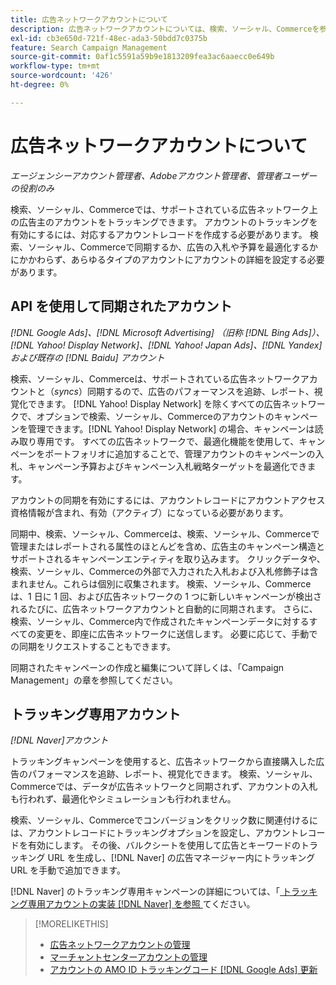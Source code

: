 ```yaml
---
title: 広告ネットワークアカウントについて
description: 広告ネットワークアカウントについては、検索、ソーシャル、Commerceを参照してください。
exl-id: cb3e650d-721f-48ec-ada3-50bdd7c0375b
feature: Search Campaign Management
source-git-commit: 0af1c5591a59b9e1813209fea3ac6aaecc0e649b
workflow-type: tm+mt
source-wordcount: '426'
ht-degree: 0%

---
```


# 広告ネットワークアカウントについて

*エージェンシーアカウント管理者、Adobeアカウント管理者、管理者ユーザーの役割のみ*

検索、ソーシャル、Commerceでは、サポートされている広告ネットワーク上の広告主のアカウントをトラッキングできます。 アカウントのトラッキングを有効にするには、対応するアカウントレコードを作成する必要があります。 検索、ソーシャル、Commerceで同期するか、広告の入札や予算を最適化するかにかかわらず、あらゆるタイプのアカウントにアカウントの詳細を設定する必要があります。

## API を使用して同期されたアカウント

*[!DNL Google Ads]、[!DNL Microsoft Advertising] （旧称 [!DNL Bing Ads]）、[!DNL Yahoo! Display Network]、[!DNL Yahoo! Japan Ads]、[!DNL Yandex] および既存の [!DNL Baidu] アカウント*

検索、ソーシャル、Commerceは、サポートされている広告ネットワークアカウントと（*syncs*）同期するので、広告のパフォーマンスを追跡、レポート、視覚化できます。 [!DNL Yahoo! Display Network] を除くすべての広告ネットワークで、オプションで検索、ソーシャル、Commerceのアカウントのキャンペーンを管理できます。[!DNL Yahoo! Display Network] の場合、キャンペーンは読み取り専用です。 すべての広告ネットワークで、最適化機能を使用して、キャンペーンをポートフォリオに追加することで、管理アカウントのキャンペーンの入札、キャンペーン予算およびキャンペーン入札戦略ターゲットを最適化できます。

アカウントの同期を有効にするには、アカウントレコードにアカウントアクセス資格情報が含まれ、有効（アクティブ）になっている必要があります。

同期中、検索、ソーシャル、Commerceは、検索、ソーシャル、Commerceで管理またはレポートされる属性のほとんどを含め、広告主のキャンペーン構造とサポートされるキャンペーンエンティティを取り込みます。 クリックデータや、検索、ソーシャル、Commerceの外部で入力された入札および入札修飾子は含まれません。これらは個別に収集されます。 検索、ソーシャル、Commerceは、1 日に 1 回、および広告ネットワークの 1 つに新しいキャンペーンが検出されるたびに、広告ネットワークアカウントと自動的に同期されます。 さらに、検索、ソーシャル、Commerce内で作成されたキャンペーンデータに対するすべての変更を、即座に広告ネットワークに送信します。 必要に応じて、手動での同期をリクエストすることもできます。

同期されたキャンペーンの作成と編集について詳しくは、「Campaign Management」の章を参照してください。

## トラッキング専用アカウント

*[!DNL Naver]アカウント*

トラッキングキャンペーンを使用すると、広告ネットワークから直接購入した広告のパフォーマンスを追跡、レポート、視覚化できます。 検索、ソーシャル、Commerceでは、データが広告ネットワークと同期されず、アカウントの入札も行われず、最適化やシミュレーションも行われません。

検索、ソーシャル、Commerceでコンバージョンをクリック数に関連付けるには、アカウントレコードにトラッキングオプションを設定し、アカウントレコードを有効にします。 その後、バルクシートを使用して広告とキーワードのトラッキング URL を生成し、[!DNL Naver] の広告マネージャー内にトラッキング URL を手動で追加できます。

[!DNL Naver] のトラッキング専用キャンペーンの詳細については、「[ トラッキング専用アカウントの実装  [!DNL Naver]  を参照 ](/help/search-social-commerce/campaign-management/naver-tracking-only-account-implement.md) てください。

>[!MORELIKETHIS]
>
>* [ 広告ネットワークアカウントの管理 ](ad-network-account-manage.md)
>* [ マーチャントセンターアカウントの管理 ](merchant-account-manage.md)
>* [ アカウントの AMO ID トラッキングコード  [!DNL Google Ads]  更新 ](update-amo-id-google.md)
